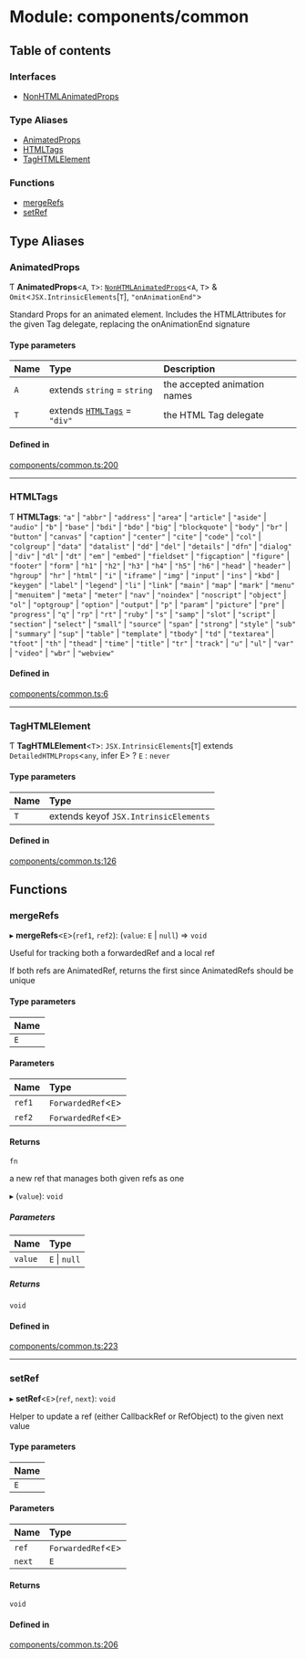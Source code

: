# Module: components/common

## Table of contents

### Interfaces

- [NonHTMLAnimatedProps](../wiki/components.common.NonHTMLAnimatedProps)

### Type Aliases

- [AnimatedProps](../wiki/components.common#animatedprops)
- [HTMLTags](../wiki/components.common#htmltags)
- [TagHTMLElement](../wiki/components.common#taghtmlelement)

### Functions

- [mergeRefs](../wiki/components.common#mergerefs)
- [setRef](../wiki/components.common#setref)

## Type Aliases

### AnimatedProps

Ƭ **AnimatedProps**<`A`, `T`\>: [`NonHTMLAnimatedProps`](../wiki/components.common.NonHTMLAnimatedProps)<`A`, `T`\> & `Omit`<`JSX.IntrinsicElements`[`T`], ``"onAnimationEnd"``\>

Standard Props for an animated element. Includes the HTMLAttributes for the given Tag delegate, replacing the onAnimationEnd signature

#### Type parameters

| Name | Type | Description |
| :------ | :------ | :------ |
| `A` | extends `string` = `string` | the accepted animation names |
| `T` | extends [`HTMLTags`](../wiki/components.common#htmltags) = ``"div"`` | the HTML Tag delegate |

#### Defined in

[components/common.ts:200](https://github.com/tristanjohnson849/react-controlled-animations/blob/da9ca15/src/components/common.ts#L200)

___

### HTMLTags

Ƭ **HTMLTags**: ``"a"`` \| ``"abbr"`` \| ``"address"`` \| ``"area"`` \| ``"article"`` \| ``"aside"`` \| ``"audio"`` \| ``"b"`` \| ``"base"`` \| ``"bdi"`` \| ``"bdo"`` \| ``"big"`` \| ``"blockquote"`` \| ``"body"`` \| ``"br"`` \| ``"button"`` \| ``"canvas"`` \| ``"caption"`` \| ``"center"`` \| ``"cite"`` \| ``"code"`` \| ``"col"`` \| ``"colgroup"`` \| ``"data"`` \| ``"datalist"`` \| ``"dd"`` \| ``"del"`` \| ``"details"`` \| ``"dfn"`` \| ``"dialog"`` \| ``"div"`` \| ``"dl"`` \| ``"dt"`` \| ``"em"`` \| ``"embed"`` \| ``"fieldset"`` \| ``"figcaption"`` \| ``"figure"`` \| ``"footer"`` \| ``"form"`` \| ``"h1"`` \| ``"h2"`` \| ``"h3"`` \| ``"h4"`` \| ``"h5"`` \| ``"h6"`` \| ``"head"`` \| ``"header"`` \| ``"hgroup"`` \| ``"hr"`` \| ``"html"`` \| ``"i"`` \| ``"iframe"`` \| ``"img"`` \| ``"input"`` \| ``"ins"`` \| ``"kbd"`` \| ``"keygen"`` \| ``"label"`` \| ``"legend"`` \| ``"li"`` \| ``"link"`` \| ``"main"`` \| ``"map"`` \| ``"mark"`` \| ``"menu"`` \| ``"menuitem"`` \| ``"meta"`` \| ``"meter"`` \| ``"nav"`` \| ``"noindex"`` \| ``"noscript"`` \| ``"object"`` \| ``"ol"`` \| ``"optgroup"`` \| ``"option"`` \| ``"output"`` \| ``"p"`` \| ``"param"`` \| ``"picture"`` \| ``"pre"`` \| ``"progress"`` \| ``"q"`` \| ``"rp"`` \| ``"rt"`` \| ``"ruby"`` \| ``"s"`` \| ``"samp"`` \| ``"slot"`` \| ``"script"`` \| ``"section"`` \| ``"select"`` \| ``"small"`` \| ``"source"`` \| ``"span"`` \| ``"strong"`` \| ``"style"`` \| ``"sub"`` \| ``"summary"`` \| ``"sup"`` \| ``"table"`` \| ``"template"`` \| ``"tbody"`` \| ``"td"`` \| ``"textarea"`` \| ``"tfoot"`` \| ``"th"`` \| ``"thead"`` \| ``"time"`` \| ``"title"`` \| ``"tr"`` \| ``"track"`` \| ``"u"`` \| ``"ul"`` \| ``"var"`` \| ``"video"`` \| ``"wbr"`` \| ``"webview"``

#### Defined in

[components/common.ts:6](https://github.com/tristanjohnson849/react-controlled-animations/blob/da9ca15/src/components/common.ts#L6)

___

### TagHTMLElement

Ƭ **TagHTMLElement**<`T`\>: `JSX.IntrinsicElements`[`T`] extends `DetailedHTMLProps`<`any`, infer E\> ? `E` : `never`

#### Type parameters

| Name | Type |
| :------ | :------ |
| `T` | extends keyof `JSX.IntrinsicElements` |

#### Defined in

[components/common.ts:126](https://github.com/tristanjohnson849/react-controlled-animations/blob/da9ca15/src/components/common.ts#L126)

## Functions

### mergeRefs

▸ **mergeRefs**<`E`\>(`ref1`, `ref2`): (`value`: `E` \| ``null``) => `void`

Useful for tracking both a forwardedRef and a local ref

If both refs are AnimatedRef, returns the first since AnimatedRefs should be unique

#### Type parameters

| Name |
| :------ |
| `E` |

#### Parameters

| Name | Type |
| :------ | :------ |
| `ref1` | `ForwardedRef`<`E`\> |
| `ref2` | `ForwardedRef`<`E`\> |

#### Returns

`fn`

a new ref that manages both given refs as one

▸ (`value`): `void`

##### Parameters

| Name | Type |
| :------ | :------ |
| `value` | `E` \| ``null`` |

##### Returns

`void`

#### Defined in

[components/common.ts:223](https://github.com/tristanjohnson849/react-controlled-animations/blob/da9ca15/src/components/common.ts#L223)

___

### setRef

▸ **setRef**<`E`\>(`ref`, `next`): `void`

Helper to update a ref (either CallbackRef or RefObject) to the given next value

#### Type parameters

| Name |
| :------ |
| `E` |

#### Parameters

| Name | Type |
| :------ | :------ |
| `ref` | `ForwardedRef`<`E`\> |
| `next` | `E` |

#### Returns

`void`

#### Defined in

[components/common.ts:206](https://github.com/tristanjohnson849/react-controlled-animations/blob/da9ca15/src/components/common.ts#L206)
